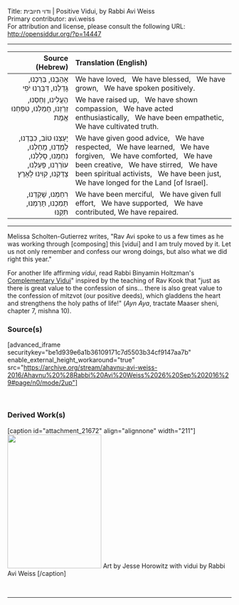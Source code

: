 <html>
<head></head>
<body>
Title: ודוי חיובית | Positive Vidui, by Rabbi Avi Weiss<br />
Primary contributor: avi.weiss<br />
For attribution and license, please consult the following URL: <a href="http://opensiddur.org/?p=14447">http://opensiddur.org/?p=14447</a>
<p />
<hr />

<table style="margin-left: auto;margin-right: auto;" class="draggable">
<thead><tr><th id="x" style="text-align: right;">Source (Hebrew)</th><th style="text-align: left;">Translation (English)</th></tr></thead>
<tbody>
<tr><td style="vertical-align:top;">
<div class="liturgy" style="text-align: right;"><span lang="he">
<span class="acrostic">אָ</span>הַבְנוּ, 
<span class="acrostic">בֵּ</span>רַכְנוּ, 
<span class="acrostic">גָּ</span>דַלְנוּ, 
<span class="acrostic">דִּ</span>בַּרְנוּ יֹפִי
</span></div></td>

<td style="vertical-align:top;">
<div class="english">
We have loved, <span class="acrostic">&nbsp;</span>
We have blessed, <span class="acrostic">&nbsp;</span>
We have grown, <span class="acrostic">&nbsp;</span>
We have spoken positively. <span class="acrostic">&nbsp;</span>
</div></td>
</tr>

<tr><td style="vertical-align:top;">
<div class="liturgy" style="text-align: right;"><span lang="he">
<span class="acrostic">הֶ</span>עֱלִינוּ, 
<span class="acrostic">וְ</span>חַסְנוּ, 
<span class="acrostic">זֵ</span>רַזְנוּ, 
<span class="acrostic">חָ</span>מַלְנוּ, 
<span class="acrostic">טִ</span>פַּחְנוּ אֱמֶת
</span></div></td>

<td style="vertical-align:top;">
<div class="english">
We have raised up, <span class="acrostic">&nbsp;</span>
We have shown compassion, <span class="acrostic">&nbsp;</span>
We have acted enthusiastically, <span class="acrostic">&nbsp;</span>
We have been empathetic, <span class="acrostic">&nbsp;</span>
We have cultivated truth. <span class="acrostic">&nbsp;</span>
</div></td>
</tr>

<tr><td style="vertical-align:top;">
<div class="liturgy" style="text-align: right;"><span lang="he">
<span class="acrostic">יָ</span>עַצְנוּ טוֹב, 
<span class="acrostic">כִּ</span>בַּדְנוּ, 
<span class="acrostic">לָ</span>מַדְנוּ, 
<span class="acrostic">מָ</span>חַלְנוּ, 
<span class="acrostic">נִ</span>חַמְנוּ, 
<span class="acrostic">סָ</span>לַלְנוּ, 
<span class="acrostic">ע</span>וֺרַרְנוּ, 
<span class="acrostic">פָּ</span>עַלְנוּ, 
<span class="acrostic">צָ</span>דַקְנוּ, 
<span class="acrostic">קִ</span>וִּינוּ לָאָרֶץ
</span></div></td>

<td style="vertical-align:top;">
<div class="english">
We have given good advice, <span class="acrostic">&nbsp;</span>
We have respected, <span class="acrostic">&nbsp;</span>
We have learned, <span class="acrostic">&nbsp;</span>
We have forgiven, <span class="acrostic">&nbsp;</span>
We have comforted, <span class="acrostic">&nbsp;</span>
We have been creative, <span class="acrostic">&nbsp;</span>
We have stirred, <span class="acrostic">&nbsp;</span>
We have been spiritual activists, <span class="acrostic">&nbsp;</span>
We have been just, <span class="acrostic">&nbsp;</span>
We have longed for the Land [of Israel]. <span class="acrostic">&nbsp;</span>
</div></td>
</tr>

<tr><td style="vertical-align:top;">
<div class="liturgy" style="text-align: right;"><span lang="he">
<span class="acrostic">רִ</span>חַמְנוּ,
<span class="acrostic">שָׁ</span>קַדְנוּ,
<span class="acrostic">תָּ</span>מַכְנוּ,
תָּרַמְנוּ,
תִּקַּנּוּ
</span></div></td>

<td style="vertical-align:top;">
<div class="english">
We have been merciful, <span class="acrostic">&nbsp;</span>
We have given full effort, <span class="acrostic">&nbsp;</span>
We have supported, <span class="acrostic">&nbsp;</span>
We have contributed,
We have repaired.
</div></td>
</tr>
</tbody></table>

<hr />

Melissa Scholten-Gutierrez writes, "Rav Avi spoke to us a few times as he was working through [composing] this [vidui] and I am truly moved by it. Let us not only remember and confess our wrong doings, but also what we did right this year."

For another life affirming <em>vidui</em>, read Rabbi Binyamin Holtzman's <a href="https://opensiddur.org/prayers-for/special-days/high-holy-days/yom-kippur/havidui-ha-mashlim-by-binyamin-holtzman/">Complementary Vidui</a>" inspired by the teaching of Rav Kook that "just as there is great value to the confession of sins... there is also great value to the confession of mitzvot (our positive deeds), which gladdens the heart and strengthens the holy paths of life!" (<em>Ayn Aya</em>, tractate Maaser sheni, chapter 7, mishna 10).

<h3>Source(s)</h3>

[advanced_iframe securitykey="be1d939e6a1b36109171c7d5503b34cf9147aa7b" enable_external_height_workaround="true" src="https://archive.org/stream/ahavnu-avi-weiss-2016/Ahavnu%20%28Rabbi%20Avi%20Weiss%2026%20Sep%202016%29#page/n0/mode/2up"]

&nbsp;
<h3>Derived Work(s)</h3>

[caption id="attachment_21672" align="alignnone" width="211"]<a href="https://opensiddur.org/wp-content/uploads/2016/09/positive-vidui-by-Rabbi-Avi-Weiss-art-by-Jesse-Horowitz.jpg" rel="lightbox"><img src="https://opensiddur.org/wp-content/uploads/2016/09/positive-vidui-by-Rabbi-Avi-Weiss-art-by-Jesse-Horowitz-211x300.jpg" alt="" width="211" height="300" class="size-medium wp-image-21672" /></a> Art by Jesse Horowitz with vidui by Rabbi Avi Weiss [/caption]

&nbsp;

<hr />

&nbsp;
</body>
</html>